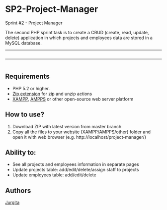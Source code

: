 # SP2-Project-Manager

Sprint #2 - Project Manager

The second PHP sprint task is to create a CRUD (create, read, update, delete) application in which projects and employees data are stored in a MySQL database.<br>

<hr>
<img src="">
<hr>
<img src="">

## Requirements

- PHP 5.2 or higher.
- [Zip extension](http://php.net/manual/en/book.zip.php) for zip and unzip actions
- [XAMPP](https://www.apachefriends.org/download.html), [AMPPS](https://ampps.com/download) or other open-source web server platform

## How to use?

1. Download ZIP with latest version from master branch
2. Copy all the files to your website (XAMPP/AMPPS/other) folder and open it with web browser (e.g. http://localhost/project-manager/)

## Ability to:

<ul>
<li> See all projects and employees information in separate pages</li>
<li> Update projects table: add/edit/delete/assign staff to projects</li>
<li> Update employees table: add/edit/delete </li>
</ul>

## Authors

[Jurgita](https://github.com/Jjurgita)